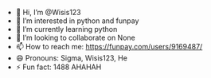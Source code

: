 - 👋 Hi, I’m @Wisis123
- 👀 I’m interested in python and funpay
- 🌱 I’m currently learning python
- 💞️ I’m looking to collaborate on None
- 📫 How to reach me: https://funpay.com/users/9169487/
- 😄 Pronouns: Sigma, Wisis123, He
- ⚡ Fun fact: 1488 AHAHAH

<!---
Wisis123/Wisis123 is a ✨ special ✨ repository because its `README.md` (this file) appears on your GitHub profile.
You can click the Preview link to take a look at your changes.
--->
